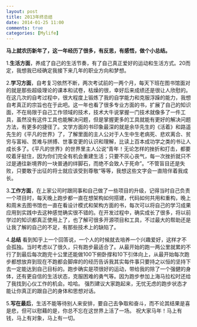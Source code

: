 ```yaml
---
layout: post
title: 2013年终总结
date: 2014-01-25 11:00
comments: true
categories: [Mylife]
---
```


**马上就农历新年了，这一年经历了很多，有反思，有感悟，做个小总结。**

1.**生活方面**，养成了自己的生活节奏，有了自己真正爱好的运动和生活方式。20而定，我想我已经确定我接下来几年的职业方向和梦想。

2.**学习方面**，自考复习依然不断，两次考试前的一两个月，每天下班在图书馆面对的就是那些超级理论的课本和试卷，枯燥的很，幸好后来成绩还是很让人欣慰的。在这几次的自考过程中，很大程度上锻炼了我的自学能力和克服浮躁的能力，我想自考真正的宗旨也在于此吧。这一年也看了很多专业方面的书，扩展了自己的知识面，不在局限于自己工作领域的技术，技术大牛说掌握一门技术就像多了一件工具，虽然没有这件工具也能解决问题，但是掌握更多的工具就能有更好的解决问题方法，有更多的捷径了。文学方面的书印象最深的就是余华先生的《活着》和路遥先生的《平凡的世界》了，了解里面的主人公对于人生中生老病死、悲欢离合、贫穷与富裕、苦难与拼搏、世事变更的认识和理解，比读上百本成功学之类的书让人成长多了。《平凡的世界》的世界里主人公说“青年！无论怎样的挫折和打击，都要咬着牙挺住，因为你们完全有机会重建生活；只要不灰心丧气，每一次挫折就只不过是通往新境界的一块普通的绊脚石，而绝不会致人于死命”。“不管盲目还是失败，只要敢于出征的将士就应该受到尊敬”等等，我想这些文字会一直陪伴着我成长。

3.**工作方面**，在上家公司时跟同事和自己做了一些项目的升级，记得当时自己负责一个项目时，每天晚上跑步都一直在想架构如何搭建，代码如何共用和重构，晚上和周末去图书馆也一直在看设计模式和架构方面的书，每次可以将自己的学习成果应用到实践中去这种感觉确实很不错的。在开发过程中，确实成长了很多，将以前学过的知识都真正使用上了，也了解可很多开源项目和工具，不过最大的帮助还是让我了解的自己的不足，有那些技术上的缺陷了。 

 4.**总结** 看到知乎上一个回答说，一个人的时候就去培养一个兴趣爱好，这样才不会孤独。当时考虑以了很久，只有跑步最适合了。从最开始的跑一两公里就累的不行了到最后每次跑完十公里还能做100下俯卧撑和10下引体向上，从最开始每次跑步都想放弃到现在不跑都会脚痒的的经历告诉我其实每件事只要持之以恒的坚持下去一定能达到自己目标的。跑步确实是项很好的运动，带给我的除了一个强健的身体，还有更自信的生活状态，克服困难的勇气等。因为跑步参加上海马拉松时还给了我找到心仪工作的机会。哈哈。 强烈建议大家跑起来，无忧无虑的跑步状态才能让你真正的跟自己的身体和思想对话。
 
   5.**写在最后**，生活不能等待别人来安排，要自己去争取和奋斗，而不论其结果是喜是悲，但可以慰藉的是，你总不忘在这世界上活了一场。
                                                                                                                                                                                                                  祝大家马年！马上有钱，马上有对象，马上有一切。